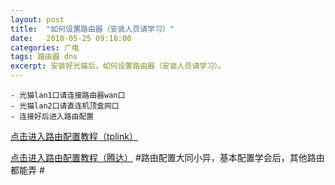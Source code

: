 ```yaml
---
layout: post
title:  "如何设置路由器（安装人员请学习）"
date:   2018-05-25 09:18:00
categories: 广电
tags: 路由器 dns
excerpt: 安装好光猫后，如何设置路由器（安装人员请学习）。
---
```


	- 光猫lan1口请连接路由器wan口
	- 光猫lan2口请直连机顶盒网口
	- 连接好后进入路由配置 

 [点击进入路由配置教程（tplink）](http://service.tp-link.com.cn/detail_article_298.html)

[点击进入路由配置教程（腾达）](http://www.tenda.com.cn/faq/5793.html)
#路由配置大同小异，基本配置学会后，其他路由都能弄 #